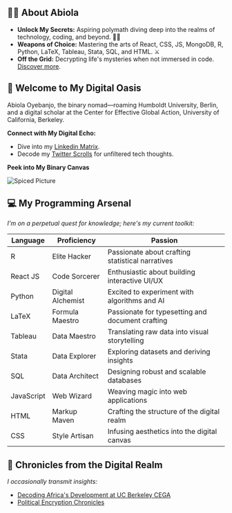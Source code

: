 ## 👨‍💻 About Abiola

- **Unlock My Secrets:** Aspiring polymath diving deep into the realms of technology, coding, and beyond. 🕵️‍♂️
- **Weapons of Choice:** Mastering the arts of React, CSS, JS, MongoDB, R, Python, LaTeX, Tableau, Stata, SQL, and HTML. ⚔️
- **Off the Grid:** Decrypting life's mysteries when not immersed in code. [Discover more](https://abiola1864.github.io/).

## 🚀 Welcome to My Digital Oasis

Abiola Oyebanjo, the binary nomad—roaming Humboldt University, Berlin, and a digital scholar at the Center for Effective Global Action, University of California, Berkeley.

**Connect with My Digital Echo:**

- Dive into my [Linkedin Matrix](https://www.linkedin.com/in/oyebanjoabiola/).
- Decode my [Twitter Scrolls](https://twitter.com/abiola1864) for unfiltered tech thoughts.

**Peek into My Binary Canvas**

![Spiced Picture](https://media.istockphoto.com/photos/red-peppers-on-white-background-picture-id1124401100?k=20&m=1124401100&s=612x612&w=0&h=BnSvEN3zrvg5Kcjh7sNH8QmGFCcvk9s2resGUyAizqU=)

## 💻 My Programming Arsenal

*I'm on a perpetual quest for knowledge; here's my current toolkit:*

| Language   | Proficiency      | Passion                                          |
| ---------- | ---------------- | -------------------------------------------------|
| R          | Elite Hacker      | Passionate about crafting statistical narratives |
| React JS   | Code Sorcerer     | Enthusiastic about building interactive UI/UX    |
| Python     | Digital Alchemist | Excited to experiment with algorithms and AI      |
| LaTeX      | Formula Maestro   | Passionate for typesetting and document crafting |
| Tableau    | Data Maestro      | Translating raw data into visual storytelling    |
| Stata      | Data Explorer     | Exploring datasets and deriving insights          |
| SQL        | Data Architect    | Designing robust and scalable databases          |
| JavaScript | Web Wizard        | Weaving magic into web applications              |
| HTML       | Markup Maven       | Crafting the structure of the digital realm      |
| CSS        | Style Artisan      | Infusing aesthetics into the digital canvas      |

## 📝 Chronicles from the Digital Realm

*I occasionally transmit insights:*

- [Decoding Africa's Development at UC Berkeley CEGA](https://medium.com/center-for-effective-global-action/building-capacity-in-international-development-insights-from-wgape-a39606c93a06)
- [Political Encryption Chronicles](https://www.scripts-berlin.eu/blog/Blog-28-Vaccine-Nationalism_-Focus-on-Africa/index.html)
